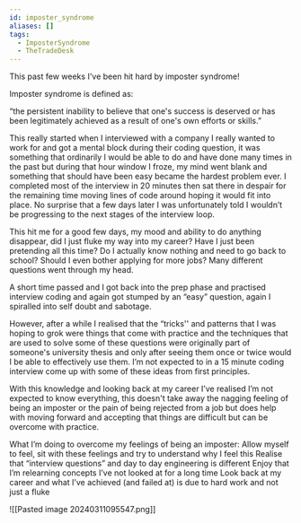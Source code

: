 ```yaml
---
id: imposter_syndrome
aliases: []
tags:
  - ImposterSyndrome
  - TheTradeDesk
---
```


This past few weeks I've been hit hard by imposter syndrome!

Imposter syndrome is defined as:


“the persistent inability to believe that one's success is deserved or has been legitimately achieved as a result of one's own efforts or skills.”

This really started when I interviewed with a company I really wanted to work for and got a mental block during their coding question, it was something that ordinarily I would be able to do and have done many times in the past but during that hour window I froze, my mind went blank and something that should have been easy became the hardest problem ever. I completed most of the interview in 20 minutes then sat there in despair for the remaining time moving lines of code around hoping it would fit into place. No surprise that a few days later I was unfortunately told I wouldn’t be progressing to the next stages of the interview loop.

This hit me for a good few days, my mood and ability to do anything disappear, did I just fluke my way into my career? Have I just been pretending all this time? Do I actually know nothing and need to go back to school? Should I even bother applying for more jobs? Many different questions went through my head.

A short time passed and I got back into the prep phase and practised interview coding and again got stumped by an “easy” question, again I spiralled into self doubt and sabotage.

However, after a while I realised that the “tricks'' and patterns that I was hoping to grok were things that come with practice and the techniques that are used to solve some of these questions were originally part of someone's university thesis and only after seeing them once or twice would I be able to effectively use them. I’m not expected to in a 15 minute coding interview come up with some of these ideas from first principles.

With this knowledge and looking back at my career I’ve realised I’m not expected to know everything, this doesn't take away the nagging feeling of being an imposter or the pain of being rejected from a job but does help with moving forward and accepting that things are difficult but can be overcome with practice.

What I’m doing to overcome my feelings of being an imposter:
Allow myself to feel, sit with these feelings and try to understand why I feel this
Realise that “interview questions” and day to day engineering is different
Enjoy that I’m relearning concepts I’ve not looked at for a long time
Look back at my career and what I’ve achieved (and failed at) is due to hard work and not just a fluke

![[Pasted image 20240311095547.png]]
